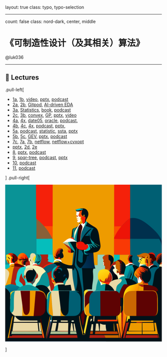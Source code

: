 layout: true
class: typo, typo-selection

---

count: false
class: nord-dark, center, middle

# 《可制造性设计（及其相关）算法》

@luk036

---

## 🏫 Lectures

.pull-left[

- [1a](lec00-remark.html), [1b](lec01-remark.html), [video](https://www.bilibili.com/video/BV1b7421f7gA/?share_source=copy_web&vd_source=3fbf79e74a445426f4b573d984f53f4c), [pptx](../gamma/DFM-in-Chip-Design.pptx),
  [podcast](https://www.bilibili.com/video/BV119yWYFEcr/?share_source=copy_web&vd_source=3fbf79e74a445426f4b573d984f53f4c)
- [2a](swdevflow.html), [2b](ai-programming.html), [Gitpod](https://www.bilibili.com/video/BV1QryZYKEf4/?share_source=copy_web&vd_source=3fbf79e74a445426f4b573d984f53f4c), [AI-driven EDA](../gamma/Synopsysai-AI-Driven-EDA.pptx)
- [3a](lec03a-remark.html), [Statistics](../gamma/Correlation-Causality-and-Simpsons-Paradox-in-Statistics.pptx), [book](https://link.springer.com/book/10.1007/978-1-4842-9063-7),
  [podcast](https://app.letsrecast.ai/r/249cb8a1-f94f-4fdb-983d-4e69fa8fa156)
- [2c](lec02c-remark.html), [3b](lec03b-remark.html), [convex](../gamma/Convex-Optimization-Discovering-the-Power-of-CVXPY.pptx),
  [GP](gp.pdf), [pptx](../gamma/Spatial-Correlation-Estimation-in-Semiconductor-Devices.pptx),
  [video](https://www.bilibili.com/video/BV1Mz4y1V7T6/?share_source=copy_web&vd_source=3fbf79e74a445426f4b573d984f53f4c)
- [4a](lec04a-remark.html), [4x](../cvx/cutting_plane.html), [date05](https://stanford.edu/~boyd/papers/pdf/date05.pdf), [oracle](../gamma/The-Ellipsoid-Method-and-Amazing-Oracles.pptx),
  [podcast](https://app.letsrecast.ai/r/970e7478-2d10-4cb0-a6b1-28442f391696),
- [4b](lec04b-remark.html), [4c](lec04c-remark.html), [4x](../cvx/ellipsoid.html),
  [podcast](https://app.letsrecast.ai/r/412aea83-30a4-469d-a7f0-c16b96816bbf),
  [pptx](../tongyi/基于椭球法与仿射算术的鲁棒模拟电路尺寸设计.pptx),
- [5a](lec05a-remark.html), [podcast](https://www.bilibili.com/audio/au4580686?type=1?type=6), [statistic](../gamma/Statistics-and-Its-Application-in-Timing-and-Power-Optimization.pptx), [ssta](../gamma/Introduction-to-Statistical-Static-Timing-Analysis.pptx),
  [pptx](../tongyi/产量驱动的时钟偏斜调度策略.pptx)
- [5b](lec05b-remark.html), [5c](unimodal.html), [GEV](../gamma/Yield-Driven-Clock-Skew-Scheduling-Based-On-Generalized-Extreme-Value-Distribution.pptx),
  [pptx](../tongyi/时序产量驱动的时钟偏斜调度方法.pptx), [podcast](https://www.bilibili.com/audio/au4580695?type=3&spm_id_from=333.999.0.0?type=6)
- [7c](useful_skew.pdf), [7a](../net_optim/quickstart.html), [7b](netflow+cvxopt.html), [netflow](../gamma/Network-Optimization-Quick-Start.pptx), [netflow+cvxopt](../gamma/When-Convex-Optimization-Meets-Network-Flow.pptx)
- [pptx](../gamma/Multiple-Patterning-Lithography.pptx), [2d](complexity.html), [2e](algorithm.html)
- [8](lec08-remark.html), [pptx](../tongyi/优化暗场交替相移掩模版图中的相位冲突消除.pptx), [podcast](https://app.letsrecast.ai/r/d754bf6b-98ca-45db-8249-19674cd9cb9c)
- [9](lec09-remark.html), [spqr-tree](../gamma/SPQR-Trees-and-MAX-CUT-Problem.pptx), [podcast](https://app.letsrecast.ai/r/36a35391-2b29-4034-9e6b-012ac61d4464),
  [pptx](../tongyi/快速无损图形分割方法在版图分解中的应用.pptx)
- [10](../tongyi/多重曝光光刻版图分解与配色方法.pptx), [podcast](https://app.letsrecast.ai/r/adef4f8d-6c69-41cb-8a22-078626ac7093)
- [11](../tongyi/网络流在1D版图设计中的应用.pptx), [podcast](https://app.letsrecast.ai/r/f80eb0b8-fbcf-449c-8e9b-8bff234108f3)

] .pull-right[

![image](figs/lectures.svg)

]
